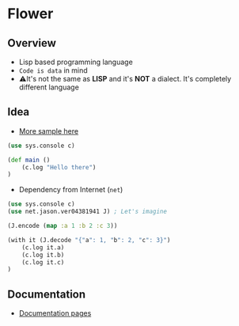 # Flower

## Overview

* Lisp based programming language
* `Code is data` in mind
* ⚠️It's not the same as __LISP__ and it's __NOT__ a dialect. It's completely different language


## Idea
* [More sample here](doc/samples/README.md)
```clojure
(use sys.console c)

(def main ()
    (c.log "Hello there")
)
```
* Dependency from Internet (`net`)
```clojure
(use sys.console c)
(use net.jason.ver04381941 J) ; Let's imagine

(J.encode (map :a 1 :b 2 :c 3))

(with it (J.decode "{"a": 1, "b": 2, "c": 3}")
    (c.log it.a)
    (c.log it.b)
    (c.log it.c)
)
```

## Documentation

* [Documentation pages](doc/README.md)